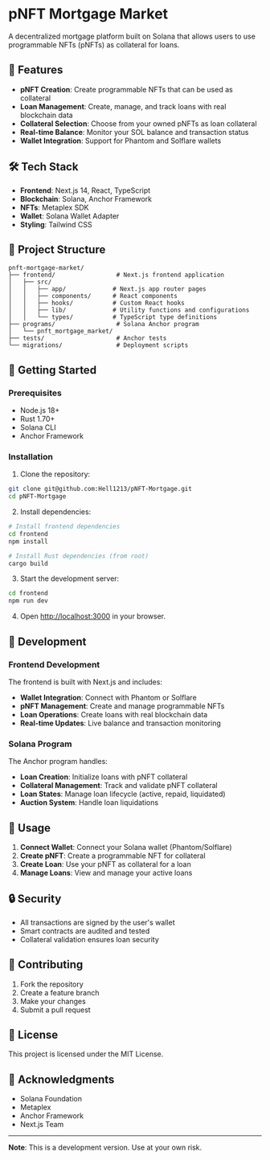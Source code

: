 # pNFT Mortgage Market

A decentralized mortgage platform built on Solana that allows users to use programmable NFTs (pNFTs) as collateral for loans.

## 🚀 Features

- **pNFT Creation**: Create programmable NFTs that can be used as collateral
- **Loan Management**: Create, manage, and track loans with real blockchain data
- **Collateral Selection**: Choose from your owned pNFTs as loan collateral
- **Real-time Balance**: Monitor your SOL balance and transaction status
- **Wallet Integration**: Support for Phantom and Solflare wallets

## 🛠️ Tech Stack

- **Frontend**: Next.js 14, React, TypeScript
- **Blockchain**: Solana, Anchor Framework
- **NFTs**: Metaplex SDK
- **Wallet**: Solana Wallet Adapter
- **Styling**: Tailwind CSS

## 📁 Project Structure

```
pnft-mortgage-market/
├── frontend/                 # Next.js frontend application
│   ├── src/
│   │   ├── app/             # Next.js app router pages
│   │   ├── components/      # React components
│   │   ├── hooks/           # Custom React hooks
│   │   ├── lib/             # Utility functions and configurations
│   │   └── types/           # TypeScript type definitions
├── programs/                 # Solana Anchor program
│   └── pnft_mortgage_market/
├── tests/                    # Anchor tests
└── migrations/               # Deployment scripts
```

## 🚀 Getting Started

### Prerequisites

- Node.js 18+
- Rust 1.70+
- Solana CLI
- Anchor Framework

### Installation

1. Clone the repository:
```bash
git clone git@github.com:Hell1213/pNFT-Mortgage.git
cd pNFT-Mortgage
```

2. Install dependencies:
```bash
# Install frontend dependencies
cd frontend
npm install

# Install Rust dependencies (from root)
cargo build
```

3. Start the development server:
```bash
cd frontend
npm run dev
```

4. Open [http://localhost:3000](http://localhost:3000) in your browser.

## 🔧 Development

### Frontend Development

The frontend is built with Next.js and includes:

- **Wallet Integration**: Connect with Phantom or Solflare
- **pNFT Management**: Create and manage programmable NFTs
- **Loan Operations**: Create loans with real blockchain data
- **Real-time Updates**: Live balance and transaction monitoring

### Solana Program

The Anchor program handles:

- **Loan Creation**: Initialize loans with pNFT collateral
- **Collateral Management**: Track and validate pNFT collateral
- **Loan States**: Manage loan lifecycle (active, repaid, liquidated)
- **Auction System**: Handle loan liquidations

## 📱 Usage

1. **Connect Wallet**: Connect your Solana wallet (Phantom/Solflare)
2. **Create pNFT**: Create a programmable NFT for collateral
3. **Create Loan**: Use your pNFT as collateral for a loan
4. **Manage Loans**: View and manage your active loans

## 🔒 Security

- All transactions are signed by the user's wallet
- Smart contracts are audited and tested
- Collateral validation ensures loan security

## 🤝 Contributing

1. Fork the repository
2. Create a feature branch
3. Make your changes
4. Submit a pull request

## 📄 License

This project is licensed under the MIT License.

## 🙏 Acknowledgments

- Solana Foundation
- Metaplex
- Anchor Framework
- Next.js Team

---

**Note**: This is a development version. Use at your own risk.
